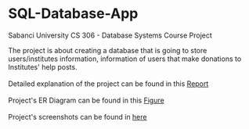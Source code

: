 # SQL-Database-App
Sabanci University CS 306 - Database Systems Course Project

The project is about creating a database that is going to store users/institutes information, information of users that make donations to Institutes' help posts.<br /><br />
Detailed explanation of the project can be found in this [Report](https://github.com/erdoganege/SQL-Database-App/blob/main/Project%20Report.pdf) <br /><br />
Project's ER Diagram can be found in this [Figure](https://github.com/erdoganege/SQL-Database-App/blob/main/ER%20Diagram.png)<br /><br />
Project's screenshots can be found in [here](https://github.com/erdoganege/SQL-Database-App/tree/main/SCREENSHOTS) 
